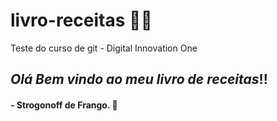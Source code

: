 # livro-receitas :man_cook:
Teste do curso de git - Digital Innovation One
## _Olá Bem vindo ao meu livro de receitas_!! 
#### - Strogonoff de Frango. :chicken:


